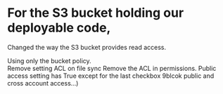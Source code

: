 # For the S3 bucket holding our deployable code,

Changed the way the S3 bucket provides read access.

Using only the bucket policy.  
Remove setting ACL on file sync
Remove the ACL in permissions.
Public access setting has True except for the last checkbox 9blcok public and cross account access...)
